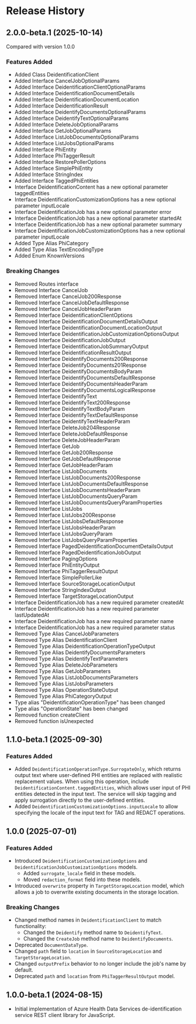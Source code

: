 # Release History

## 2.0.0-beta.1 (2025-10-14)
Compared with version 1.0.0

### Features Added
  - Added Class DeidentificationClient
  - Added Interface CancelJobOptionalParams
  - Added Interface DeidentificationClientOptionalParams
  - Added Interface DeidentificationDocumentDetails
  - Added Interface DeidentificationDocumentLocation
  - Added Interface DeidentificationResult
  - Added Interface DeidentifyDocumentsOptionalParams
  - Added Interface DeidentifyTextOptionalParams
  - Added Interface DeleteJobOptionalParams
  - Added Interface GetJobOptionalParams
  - Added Interface ListJobDocumentsOptionalParams
  - Added Interface ListJobsOptionalParams
  - Added Interface PhiEntity
  - Added Interface PhiTaggerResult
  - Added Interface RestorePollerOptions
  - Added Interface SimplePhiEntity
  - Added Interface StringIndex
  - Added Interface TaggedPhiEntities
  - Interface DeidentificationContent has a new optional parameter taggedEntities
  - Interface DeidentificationCustomizationOptions has a new optional parameter inputLocale
  - Interface DeidentificationJob has a new optional parameter error
  - Interface DeidentificationJob has a new optional parameter startedAt
  - Interface DeidentificationJob has a new optional parameter summary
  - Interface DeidentificationJobCustomizationOptions has a new optional parameter inputLocale
  - Added Type Alias PhiCategory
  - Added Type Alias TextEncodingType
  - Added Enum KnownVersions

### Breaking Changes
  - Removed Routes interface
  - Removed Interface CancelJob
  - Removed Interface CancelJob200Response
  - Removed Interface CancelJobDefaultResponse
  - Removed Interface CancelJobHeaderParam
  - Removed Interface DeidentificationClientOptions
  - Removed Interface DeidentificationDocumentDetailsOutput
  - Removed Interface DeidentificationDocumentLocationOutput
  - Removed Interface DeidentificationJobCustomizationOptionsOutput
  - Removed Interface DeidentificationJobOutput
  - Removed Interface DeidentificationJobSummaryOutput
  - Removed Interface DeidentificationResultOutput
  - Removed Interface DeidentifyDocuments200Response
  - Removed Interface DeidentifyDocuments201Response
  - Removed Interface DeidentifyDocumentsBodyParam
  - Removed Interface DeidentifyDocumentsDefaultResponse
  - Removed Interface DeidentifyDocumentsHeaderParam
  - Removed Interface DeidentifyDocumentsLogicalResponse
  - Removed Interface DeidentifyText
  - Removed Interface DeidentifyText200Response
  - Removed Interface DeidentifyTextBodyParam
  - Removed Interface DeidentifyTextDefaultResponse
  - Removed Interface DeidentifyTextHeaderParam
  - Removed Interface DeleteJob204Response
  - Removed Interface DeleteJobDefaultResponse
  - Removed Interface DeleteJobHeaderParam
  - Removed Interface GetJob
  - Removed Interface GetJob200Response
  - Removed Interface GetJobDefaultResponse
  - Removed Interface GetJobHeaderParam
  - Removed Interface ListJobDocuments
  - Removed Interface ListJobDocuments200Response
  - Removed Interface ListJobDocumentsDefaultResponse
  - Removed Interface ListJobDocumentsHeaderParam
  - Removed Interface ListJobDocumentsQueryParam
  - Removed Interface ListJobDocumentsQueryParamProperties
  - Removed Interface ListJobs
  - Removed Interface ListJobs200Response
  - Removed Interface ListJobsDefaultResponse
  - Removed Interface ListJobsHeaderParam
  - Removed Interface ListJobsQueryParam
  - Removed Interface ListJobsQueryParamProperties
  - Removed Interface PagedDeidentificationDocumentDetailsOutput
  - Removed Interface PagedDeidentificationJobOutput
  - Removed Interface PagingOptions
  - Removed Interface PhiEntityOutput
  - Removed Interface PhiTaggerResultOutput
  - Removed Interface SimplePollerLike
  - Removed Interface SourceStorageLocationOutput
  - Removed Interface StringIndexOutput
  - Removed Interface TargetStorageLocationOutput
  - Interface DeidentificationJob has a new required parameter createdAt
  - Interface DeidentificationJob has a new required parameter lastUpdatedAt
  - Interface DeidentificationJob has a new required parameter name
  - Interface DeidentificationJob has a new required parameter status
  - Removed Type Alias CancelJobParameters
  - Removed Type Alias DeidentificationClient
  - Removed Type Alias DeidentificationOperationTypeOutput
  - Removed Type Alias DeidentifyDocumentsParameters
  - Removed Type Alias DeidentifyTextParameters
  - Removed Type Alias DeleteJobParameters
  - Removed Type Alias GetJobParameters
  - Removed Type Alias ListJobDocumentsParameters
  - Removed Type Alias ListJobsParameters
  - Removed Type Alias OperationStateOutput
  - Removed Type Alias PhiCategoryOutput
  - Type alias "DeidentificationOperationType" has been changed
  - Type alias "OperationState" has been changed
  - Removed function createClient
  - Removed function isUnexpected

## 1.1.0-beta.1 (2025-09-30)

### Features Added
- Added `DeidentificationOperationType.SurrogateOnly`, which returns output text where user-defined PHI entities are replaced with realistic replacement values. When using this operation, include `DeidentificationContent.taggedEntities`, which allows user input of PHI entities detected in the input text. The service will skip tagging and apply surrogation directly to the user-defined entities.
- Added `DeidentificationCustomizationOptions.inputLocale` to allow specifying the locale of the input text for TAG and REDACT operations.


## 1.0.0 (2025-07-01)

### Features Added

- Introduced `DeidentificationCustomizationOptions` and `DeidentificationJobCustomizationOptions` models.
    - Added `surrogate_locale` field in these models.
    - Moved `redaction_format` field into these models.
- Introduced `overwrite` property in `TargetStorageLocation` model, which allows a job to overwrite existing documents in the storage location. 

### Breaking Changes

- Changed method names in `DeidentificationClient` to match functionality:
    - Changed the `Deidentify` method name to `DeidentifyText`.
    - Changed the `CreateJob` method name to `DeidentifyDocuments`.
- Deprecated `DocumentDataType`.
- Changed `path` field to `location` in `SourceStorageLocation` and `TargetStorageLocation`.
- Changed `outputPrefix` behavior to no longer include the job's name by default.
- Deprecated `path` and `location` from `PhiTaggerResultOutput` model.

## 1.0.0-beta.1 (2024-08-15)

- Initial implementation of Azure Health Data Services de-identification service REST client library for JavaScript.
